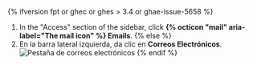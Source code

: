 {% ifversion fpt or ghec or ghes > 3.4 or ghae-issue-5658 %}
1. In the "Access" section of the sidebar, click **{% octicon "mail" aria-label="The mail icon" %} Emails**.
{% else %}
1. En la barra lateral izquierda, da clic en **Correos Electrónicos**. ![Pestaña de correos electrónicos](/assets/images/help/settings/settings-sidebar-emails.png)
{% endif %}
